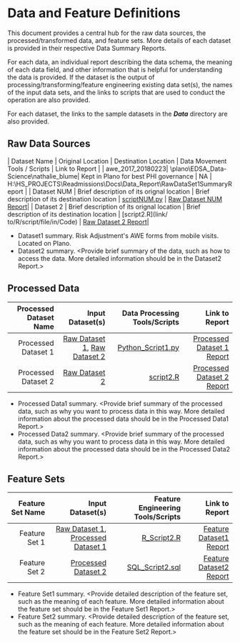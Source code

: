 # Data and Feature Definitions

This document provides a central hub for the raw data sources, the processed/transformed data, and feature sets. More details of each dataset is provided in their respective Data Summary Reports. 

For each data, an individual report describing the data schema, the meaning of each data field, and other information that is helpful for understanding the data is provided. If the dataset is the output of processing/transforming/feature engineering existing data set(s), the names of the input data sets, and the links to scripts that are used to conduct the operation are also provided. 

For each dataset, the links to the sample datasets in the _**Data**_ directory are also provided. 


## Raw Data Sources


| Dataset Name | Original Location   | Destination Location  | Data Movement Tools / Scripts | Link to Report |
| awe_2017_20180223| \\plano\EDSA_Data-Science\nathalie_blume| Kept in Plano for best PHI governance | NA | H:\HS\_PROJECTS\Readmissions\Docs\Data_Report\RawDataSet1SummaryReport |
| Dataset NUM | Brief description of its orignal location | Brief description of its destination location | [scriptNUM.py](link/to/python/script/file/in/Code) | [Raw Dataset NUM Report](https://dsghe.lacare.org/bshelton/DataScience-ProjectTemplate/blob/master/Docs/Data_Report/RawDataSetNUMSummaryReport.md)|
| Dataset 2 | Brief description of its orignal location | Brief description of its destination location | [script2.R](link/
to/R/script/file/in/Code) | [Raw Dataset 2 Report](https://dsghe.lacare.org/bshelton/DataScience-ProjectTemplate/blob/master/Docs/Data_Report/RawDataSet2SummaryReport.md)|


* Dataset1 summary. Risk Adjustment's AWE forms from mobile visits. Located on Plano. 
* Dataset2 summary. <Provide brief summary of the data, such as how to access the data. More detailed information should be in the Dataset2 Report.> 

## Processed Data
| Processed Dataset Name | Input Dataset(s)   | Data Processing Tools/Scripts | Link to Report |
| ---:| ---: | ---: | ---: | 
| Processed Dataset 1 | [Raw Dataset 1](https://dsghe.lacare.org/bshelton/DataScience-ProjectTemplate/blob/master/Docs/Data_Report/RawDataSet1SummaryReport.md), [Raw Dataset 2](https://dsghe.lacare.org/bshelton/DataScience-ProjectTemplate/blob/master/Docs/Data_Report/RawDataSet2SummaryReport.md) | [Python_Script1.py](link/to/python/script/file/in/Code) | [Processed Dataset 1 Report](https://dsghe.lacare.org/bshelton/DataScience-ProjectTemplate/blob/master/Docs/Data_Report/ProcessedDataSet1SummaryReport.md)|
| Processed Dataset 2 | [Raw Dataset 2](https://dsghe.lacare.org/bshelton/DataScience-ProjectTemplate/blob/master/Docs/Data_Report/RawDataSet2SummaryReport.md) |[script2.R](link/to/R/script/file/in/Code) | [Processed Dataset 2 Report](https://dsghe.lacare.org/bshelton/DataScience-ProjectTemplate/blob/master/Docs/Data_Report/ProcessedDataSet2SummaryReport.md)|

* Processed Data1 summary. <Provide brief summary of the processed data, such as why you want to process data in this way. More detailed information about the processed data should be in the Processed Data1 Report.>
* Processed Data2 summary. <Provide brief summary of the processed data, such as why you want to process data in this way. More detailed information about the processed data should be in the Processed Data2 Report.> 

## Feature Sets

| Feature Set Name | Input Dataset(s)   | Feature Engineering Tools/Scripts | Link to Report |
| ---:| ---: | ---: | ---: | 
| Feature Set 1 | [Raw Dataset 1](https://dsghe.lacare.org/bshelton/DataScience-ProjectTemplate/blob/master/Docs/Data_Report/RawDataSet1SummaryReport.md), [Processed Dataset 1](https://dsghe.lacare.org/bshelton/DataScience-ProjectTemplate/blob/master/Docs/Data_Report/ProcessedDataSet1SummaryReport.md) | [R_Script2.R](link/to/R/script/file/in/Code) | [Feature Dataset1 Report](https://dsghe.lacare.org/bshelton/DataScience-ProjectTemplate/blob/master/Docs/Data_Report/FeatureDataSet1SummaryReport.md)|
| Feature Set 2 | [Processed Dataset 2](https://dsghe.lacare.org/bshelton/DataScience-ProjectTemplate/blob/master/Docs/Data_Report/ProcessedDataSet2SummaryReport.md) |[SQL_Script2.sql](link/to/sql/script/file/in/Code) | [Feature Dataset2 Report](https://dsghe.lacare.org/bshelton/DataScience-ProjectTemplate/blob/master/Docs/Data_Report/FeatureDataSet2SummaryReport.md)|

* Feature Set1 summary. <Provide detailed description of the feature set, such as the meaning of each feature. More detailed information about the feature set should be in the Feature Set1 Report.>
* Feature Set2 summary. <Provide detailed description of the feature set, such as the meaning of each feature. More detailed information about the feature set should be in the Feature Set2 Report.> 
